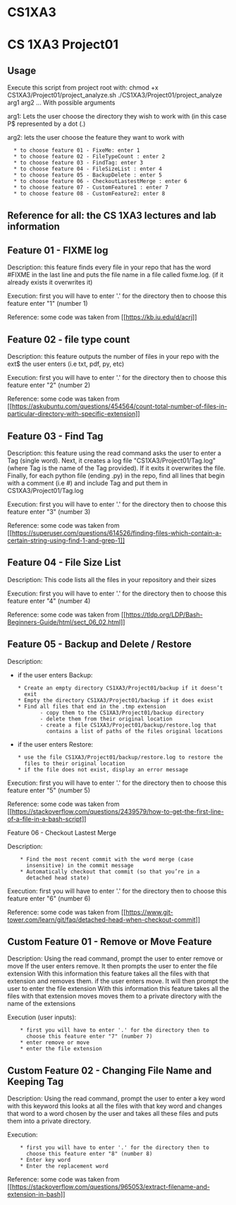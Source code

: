 # CS1XA3
# CS 1XA3 Project01 <mathak1>
## Usage
Execute this script from project root with:
chmod +x CS1XA3/Project01/project_analyze.sh
./CS1XA3/Project01/project_analyze arg1 arg2 ...
With possible arguments

arg1: Lets the user choose the directory they wish to work with (in this case P$
      represented by a dot (.)

arg2: lets the user choose the feature they want to work with

      * to choose feature 01 - FixeMe: enter 1
      * to choose feature 02 - FileTypeCount : enter 2
      * to choose feature 03 - FindTag: enter 3
      * to choose feature 04 - FileSizeList : enter 4
      * to choose feature 05 - BackupDelete : enter 5
      * to choose feature 06 - CheckoutLastestMerge : enter 6
      * to choose feature 07 - CustomFeature1 : enter 7
      * to choose feature 08 - CustomFeature2: enter 8

## Reference for all: the CS 1XA3 lectures and lab information

## Feature 01 - FIXME log
Description: this feature finds every file in your repo that
             has the word #FIXME in the last line and puts the file name
             in a file called fixme.log. (if it already exists
             it overwrites it)

Execution: first you will have to enter '.' for the directory
           then to choose this feature enter "1" (number 1)

Reference: some code was taken from [[https://kb.iu.edu/d/acrj]]

## Feature 02 - file type count

Description: this feature outputs the number of files in your repo with the ext$
             the user enters (i.e txt, pdf, py, etc)

Execution: first you will have to enter '.' for the directory
           then to choose this feature enter "2" (number 2)

Reference: some code was taken from [[https://askubuntu.com/questions/454564/count-total-number-of-files-in-particular-directory-with-specific-extension]]

## Feature 03 - Find Tag

Description: this feature using the read command asks the user to enter a Tag (single word). Next, it creates a log file "CS1XA3/Project01/Tag.log" (where Tag is the name of the Tag provided). If it exits it overwrites the file. Finally, for each python file (ending .py) in the repo, find all lines that begin with a comment (i.e #) and include Tag and put them in CS1XA3/Project01/Tag.log

Execution: first you will have to enter '.' for the directory then to choose this feature enter "3" (number 3)

Reference: some code was taken from [[https://superuser.com/questions/614526/finding-files-which-contain-a-certain-string-using-find-1-and-grep-1]]

## Feature 04 - File Size List

Description: This code lists all the files in your repository and their sizes

Execution: first you will have to enter '.' for the directory then to choose this feature enter "4" (number 4)

Reference: some code was taken from [[https://tldp.org/LDP/Bash-Beginners-Guide/html/sect_06_02.html]]

## Feature 05 - Backup and Delete / Restore

Description: 

- if the user enters Backup:

      * Create an empty directory CS1XA3/Project01/backup if it doesn’t 
        exit
      * Empty the directory CS1XA3/Project01/backup if it does exist
      * Find all files that end in the .tmp extension
             - copy them to the CS1XA3/Project01/backup directory
             - delete them from their original location
             - create a file CS1XA3/Project01/backup/restore.log that 
               contains a list of paths of the files original locations

- if the user enters Restore:

      * use the file CS1XA3/Project01/backup/restore.log to restore the 
        files to their original location
      * if the file does not exist, display an error message

Execution: first you will have to enter '.' for the directory then to choose this feature enter "5" (number 5)

Reference: some code was taken from [[https://stackoverflow.com/questions/2439579/how-to-get-the-first-line-of-a-file-in-a-bash-script]]

Feature 06 - Checkout Lastest Merge

Description: 

        * Find the most recent commit with the word merge (case 
          insensitive) in the commit message
        * Automatically checkout that commit (so that you’re in a 
          detached head state)

Execution: first you will have to enter '.' for the directory then to choose this feature enter "6" (number 6)

Reference: some code was taken from [[https://www.git-tower.com/learn/git/faq/detached-head-when-checkout-commit]]

## Custom Feature 01 - Remove or Move Feature

Description: Using the read command, prompt the user to enter remove or move
             If the user enters remove. It then prompts the user to enter the file extension
             With this information this feature takes all the files with that extension and
             removes them.
             if the user enters move. It will then prompt the user to enter the file extension
             With this information this feature takes all the files with that extension moves
             moves them to a private directory with the name of the extensions

Execution (user inputs):

        * first you will have to enter '.' for the directory then to 
          choose this feature enter "7" (number 7)
        * enter remove or move
        * enter the file extension


## Custom Feature 02 - Changing File Name and Keeping Tag

Description: Using the read command, prompt the user to enter a key word
             with this keyword this looks at all the files with that key word and changes
         that word to a word chosen by the user and takes all these files and puts them
             into a private directory.

Execution:
      
        * first you will have to enter '.' for the directory then to 
          choose this feature enter "8" (number 8)
        * Enter key word
        * Enter the replacement word

Reference: some code was taken from [[https://stackoverflow.com/questions/965053/extract-filename-and-extension-in-bash]]
